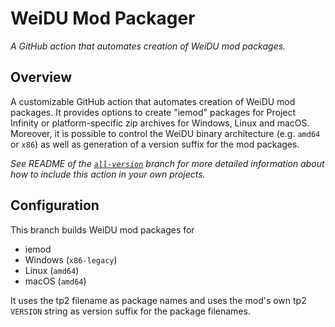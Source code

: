 # WeiDU Mod Packager
*A GitHub action that automates creation of WeiDU mod packages.*

## Overview

A customizable GitHub action that automates creation of WeiDU mod packages. It provides options to create "iemod" packages for Project Infinity or platform-specific zip archives for Windows, Linux and macOS. Moreover, it is possible to control the WeiDU binary architecture (e.g. `amd64` or `x86`) as well as generation of a version suffix for the mod packages.

*See README of the [`all-version`](../../tree/all-version) branch for more detailed information about how to include this action in your own projects.*

## Configuration

This branch builds WeiDU mod packages for
- iemod
- Windows (`x86-legacy`)
- Linux (`amd64`)
- macOS (`amd64`)

It uses the tp2 filename as package names and uses the mod's own tp2 `VERSION` string as version suffix for the package filenames.
